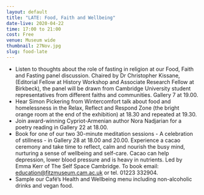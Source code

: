 ```yaml
---
layout: default
title: "LATE: Food, Faith and Wellbeing"
date-live: 2020-04-22
time: 17:00 to 21:00
cost: Free
venue: Museum wide
thumbnail: 27Nov.jpg
slug: food-late
---
```

* Listen to thoughts about the role of fasting in religion at our Food, Faith and Fasting panel discussion. Chaired by Dr Christopher Kissane, (Editorial Fellow at History Workshop and Associate Research Fellow at Birkbeck), the panel will be drawn from Cambridge University student representatives from different faiths and communities. Gallery 7 at 19.00.
* Hear Simon Pickering from Wintercomfort talk about food and homelessness in the Relax, Reflect and Respond Zone (the bright orange room at the end of the exhibition) at 18.30 and repeated at 19.30.
* Join award-winning Cypriot-Armenian author Nora Nadjarian for a poetry reading in Gallery 22 at 18.00.
* Book for one of our two 30-minute meditation sessions - A celebration of stillness - in Gallery 28 at 18.00 and 20.00. Experience a cacao ceremony and take time to reflect, calm and nourish the busy mind, nurturing a sense of wellbeing and self-care. Cacao can help depression, lower blood pressure and is heavy in nutrients. Led by Emma Kerr of The Self Space Cambridge. To book email: [education@fitzmuseum.cam.ac.uk](education@fitzmuseum.cam.ac.uk) or tel. 01223 332904.
* Sample our Café’s Health and Wellbeing menu including non-alcoholic drinks and vegan food.

